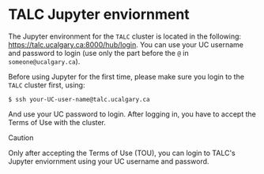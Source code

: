 # TALC Jupyter enviornment
The Jupyter environment for the `TALC` cluster is located in the following: https://talc.ucalgary.ca:8000/hub/login. You can use your UC username and password to login (use only the part before the `@` in `someone@ucalgary.ca`).

Before using Jupyter for the first time, please make sure you login to the `TALC` cluster first, using:
```console
$ ssh your-UC-user-name@talc.ucalgary.ca
```
And use your UC password to login. After logging in, you have to accept the Terms of Use with the cluster.

> [!CAUTION]
> Only after accepting the Terms of Use (TOU), you can login to TALC's Jupyter enviornment using your UC username and password.
